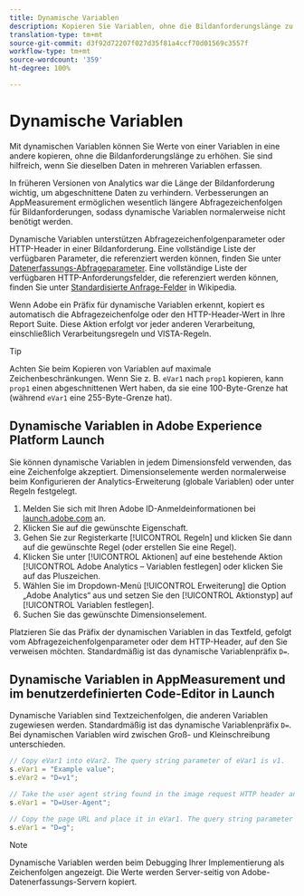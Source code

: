 ```yaml
---
title: Dynamische Variablen
description: Kopieren Sie Variablen, ohne die Bildanforderungslänge zu erhöhen.
translation-type: tm+mt
source-git-commit: d3f92d72207f027d35f81a4ccf70d01569c3557f
workflow-type: tm+mt
source-wordcount: '359'
ht-degree: 100%

---
```



# Dynamische Variablen

Mit dynamischen Variablen können Sie Werte von einer Variablen in eine andere kopieren, ohne die Bildanforderungslänge zu erhöhen. Sie sind hilfreich, wenn Sie dieselben Daten in mehreren Variablen erfassen.

In früheren Versionen von Analytics war die Länge der Bildanforderung wichtig, um abgeschnittene Daten zu verhindern. Verbesserungen an AppMeasurement ermöglichen wesentlich längere Abfragezeichenfolgen für Bildanforderungen, sodass dynamische Variablen normalerweise nicht benötigt werden.

Dynamische Variablen unterstützen Abfragezeichenfolgenparameter oder HTTP-Header in einer Bildanforderung. Eine vollständige Liste der verfügbaren Parameter, die referenziert werden können, finden Sie unter [Datenerfassungs-Abfrageparameter](../../validate/query-parameters.md). Eine vollständige Liste der verfügbaren HTTP-Anforderungsfelder, die referenziert werden können, finden Sie unter [Standardisierte Anfrage-Felder](https://de.wikipedia.org/wiki/Liste_der_HTTP-Headerfelder#Anfrage-Felder) in Wikipedia.

Wenn Adobe ein Präfix für dynamische Variablen erkennt, kopiert es automatisch die Abfragezeichenfolge oder den HTTP-Header-Wert in Ihre Report Suite. Diese Aktion erfolgt vor jeder anderen Verarbeitung, einschließlich Verarbeitungsregeln und VISTA-Regeln.

>[!TIP]
>
>Achten Sie beim Kopieren von Variablen auf maximale Zeichenbeschränkungen. Wenn Sie z. B. `eVar1` nach `prop1` kopieren, kann `prop1` einen abgeschnittenen Wert haben, da sie eine 100-Byte-Grenze hat (während `eVar1` eine 255-Byte-Grenze hat).

## Dynamische Variablen in Adobe Experience Platform Launch

Sie können dynamische Variablen in jedem Dimensionsfeld verwenden, das eine Zeichenfolge akzeptiert. Dimensionselemente werden normalerweise beim Konfigurieren der Analytics-Erweiterung (globale Variablen) oder unter Regeln festgelegt.

1. Melden Sie sich mit Ihren Adobe ID-Anmeldeinformationen bei [launch.adobe.com](https://launch.adobe.com) an.
2. Klicken Sie auf die gewünschte Eigenschaft.
3. Gehen Sie zur Registerkarte [!UICONTROL Regeln] und klicken Sie dann auf die gewünschte Regel (oder erstellen Sie eine Regel).
4. Klicken Sie unter [!UICONTROL Aktionen] auf eine bestehende Aktion [!UICONTROL Adobe Analytics – Variablen festlegen] oder klicken Sie auf das Pluszeichen.
5. Wählen Sie im Dropdown-Menü [!UICONTROL Erweiterung] die Option „Adobe Analytics“ aus und setzen Sie den [!UICONTROL Aktionstyp] auf [!UICONTROL Variablen festlegen].
6. Suchen Sie das gewünschte Dimensionselement.

Platzieren Sie das Präfix der dynamischen Variablen in das Textfeld, gefolgt vom Abfragezeichenfolgenparameter oder dem HTTP-Header, auf den Sie verweisen möchten. Standardmäßig ist das dynamische Variablenpräfix `D=`.

## Dynamische Variablen in AppMeasurement und im benutzerdefinierten Code-Editor in Launch

Dynamische Variablen sind Textzeichenfolgen, die anderen Variablen zugewiesen werden. Standardmäßig ist das dynamische Variablenpräfix `D=`. Bei dynamischen Variablen wird zwischen Groß- und Kleinschreibung unterschieden.

```js
// Copy eVar1 into eVar2. The query string parameter of eVar1 is v1.
s.eVar1 = "Example value";
s.eVar2 = "D=v1";

// Take the user agent string found in the image request HTTP header and place it in eVar1.
s.eVar1 = "D=User-Agent";

// Copy the page URL and place it in eVar1. The query string parameter of page URL is g.
s.eVar1 = "D=g";
```

>[!NOTE]
>
>Dynamische Variablen werden beim Debugging Ihrer Implementierung als Zeichenfolgen angezeigt. Die Werte werden Server-seitig von Adobe-Datenerfassungs-Servern kopiert.
